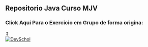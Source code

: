 ## Repositorio Java Curso MJV

### Click Aqui Para o Exercicio em Grupo de forma origina:
 ↧
<br/>
[![DevSchol](https://img.shields.io/static/v1?label=DevSchool&message=MJV&color=blueviolet)](https://github.com/Gustavo-lima-rocha-de-sousa/ExercicioEmGrupoMJV/)


